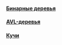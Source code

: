 #### [Бинарные деревья](binary-tree/binary-tree.md)
#### [AVL-деревья](avl-tree/avl-tree.md)
#### [Кучи](heap/heap.md)
